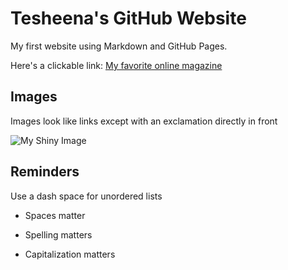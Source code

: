 # Tesheena's GitHub Website 

My first website using Markdown and GitHub Pages.

Here's a clickable link: [My favorite online magazine](https://emergencemagazine.org/)

## Images

Images look like links except with an exclamation directly in front

![My Shiny Image](https://i1.pickpik.com/photos/971/210/372/mt-fuji-sea-of-clouds-sunrise-preview.jpg)

## Reminders

Use a dash space for unordered lists

- Spaces matter

- Spelling matters

- Capitalization matters
